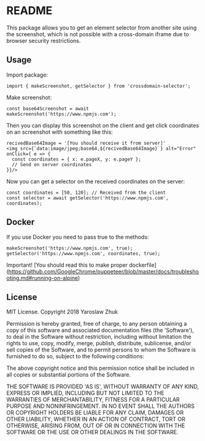 # README

This package allows you to get an element selector from another site using the screenshot, which is not possible with a cross-domain iframe due to browser security restrictions.

## Usage

Import package:

    import { makeScreenshot, getSelector } from 'crossdomain-selector';

Make screenshot:

    const base64Screenshot = await makeScreenshot('https://www.npmjs.com');

Then you can display this screenshot on the client and get click coordinates on an screenshot with something like this:

    recivedBase64Image = '[You should receive it from server]'
    <img src={`data:image/jpeg;base64,${recivedBase64Image}`} alt="Error" onClick={ e => {
      const coordinates = { x: e.pageX, y: e.pageY };
      // Send on server coordinates
    }}/>

Now you can get a selector on the received coordinates on the server:

    const coordinates = [50, 120]; // Received from the client
    const selector = await getSelector('https://www.npmjs.com', coordinates);

## Docker

If you use Docker you need to pass true to the methods:

    makeScreenshot('https://www.npmjs.com', true);
    getSelector('https://www.npmjs.com', coordinates, true);

Important! [You should read this to make proper dockerfile] (https://github.com/GoogleChrome/puppeteer/blob/master/docs/troubleshooting.md#running-on-alpine)

## License

MIT License. Copyright 2018 Yaroslaw Zhuk

Permission is hereby granted, free of charge, to any person obtaining
a copy of this software and associated documentation files (the
'Software'), to deal in the Software without restriction, including
without limitation the rights to use, copy, modify, merge, publish,
distribute, sublicense, and/or sell copies of the Software, and to
permit persons to whom the Software is furnished to do so, subject to
the following conditions:

The above copyright notice and this permission notice shall be
included in all copies or substantial portions of the Software.

THE SOFTWARE IS PROVIDED 'AS IS', WITHOUT WARRANTY OF ANY KIND,
EXPRESS OR IMPLIED, INCLUDING BUT NOT LIMITED TO THE WARRANTIES OF
MERCHANTABILITY, FITNESS FOR A PARTICULAR PURPOSE AND NONINFRINGEMENT.
IN NO EVENT SHALL THE AUTHORS OR COPYRIGHT HOLDERS BE LIABLE FOR ANY
CLAIM, DAMAGES OR OTHER LIABILITY, WHETHER IN AN ACTION OF CONTRACT,
TORT OR OTHERWISE, ARISING FROM, OUT OF OR IN CONNECTION WITH THE
SOFTWARE OR THE USE OR OTHER DEALINGS IN THE SOFTWARE.
